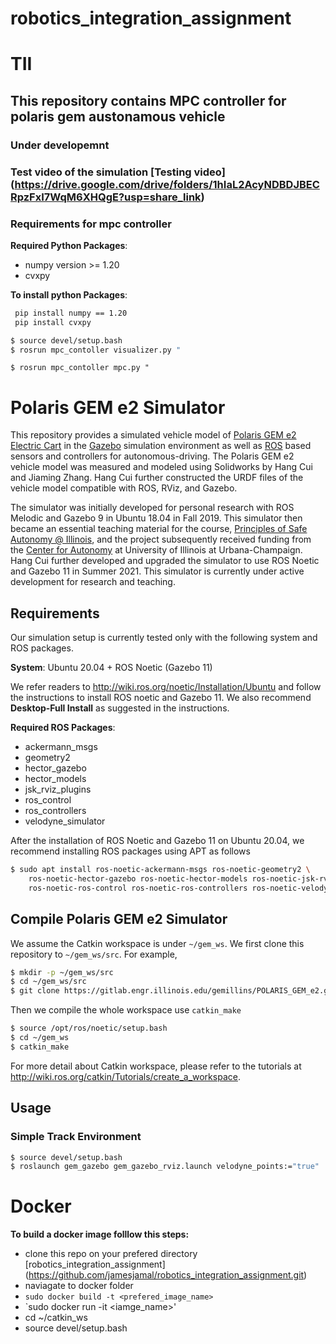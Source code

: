 # robotics_integration_assignment
# TII
## This repository contains MPC controller for polaris gem austonamous vehicle
### Under developemnt

### Test video of the simulation [Testing video] (https://drive.google.com/drive/folders/1hIaL2AcyNDBDJBECRpzFxI7WqM6XHQgE?usp=share_link)

### Requirements for mpc controller

**Required Python Packages**:

+ numpy version >= 1.20
+ cvxpy

**To install python Packages**:

```bash
 pip install numpy == 1.20
 pip install cvxpy
 ```
 
 ```bash
$ source devel/setup.bash
$ rosrun mpc_contoller visualizer.py "
```
`$ rosrun mpc_contoller mpc.py "`


# Polaris GEM e2 Simulator

This repository provides a simulated vehicle model of [Polaris GEM e2 Electric Cart](https://gem.polaris.com/en-us/e2/) in the [Gazebo](http://gazebosim.org/) simulation environment as well as [ROS](https://www.ros.org/) based sensors and controllers for autonomous-driving. The Polaris GEM e2 vehicle model was measured and modeled using Solidworks by Hang Cui and Jiaming Zhang. Hang Cui further constructed the URDF files of the vehicle model compatible with ROS, RViz, and Gazebo.

The simulator was initially developed for personal research with ROS Melodic and Gazebo 9 in Ubuntu 18.04 in Fall 2019. This simulator then became an essential teaching material for the course, [Principles of Safe Autonomy @ Illinois](https://publish.illinois.edu/safe-autonomy/), and the project subsequently received funding from the [Center for Autonomy](https://autonomy.illinois.edu/) at University of Illinois at Urbana-Champaign. Hang Cui further developed and upgraded the simulator to use ROS Noetic and Gazebo 11 in Summer 2021. This simulator is currently under active development for research and teaching.


## Requirements

Our simulation setup is currently tested only with the following system and ROS packages.

**System**: Ubuntu 20.04 + ROS Noetic (Gazebo 11)

We refer readers to http://wiki.ros.org/noetic/Installation/Ubuntu and follow the instructions to install ROS noetic and Gazebo 11.
We also recommend **Desktop-Full Install** as suggested in the instructions.

**Required ROS Packages**:

+ ackermann_msgs
+ geometry2
+ hector_gazebo
+ hector_models
+ jsk_rviz_plugins
+ ros_control
+ ros_controllers
+ velodyne_simulator

After the installation of ROS Noetic and Gazebo 11 on Ubuntu 20.04, we recommend installing ROS packages using APT as follows
```bash
$ sudo apt install ros-noetic-ackermann-msgs ros-noetic-geometry2 \
    ros-noetic-hector-gazebo ros-noetic-hector-models ros-noetic-jsk-rviz-plugins \
    ros-noetic-ros-control ros-noetic-ros-controllers ros-noetic-velodyne-simulator
```

## Compile Polaris GEM e2 Simulator

We assume the Catkin workspace is under `~/gem_ws`. We first clone this repository to `~/gem_ws/src`.
For example,
```bash
$ mkdir -p ~/gem_ws/src
$ cd ~/gem_ws/src
$ git clone https://gitlab.engr.illinois.edu/gemillins/POLARIS_GEM_e2.git
```

Then we compile the whole workspace use `catkin_make`
```bash
$ source /opt/ros/noetic/setup.bash
$ cd ~/gem_ws
$ catkin_make
```
For more detail about Catkin workspace, please refer to the tutorials at http://wiki.ros.org/catkin/Tutorials/create_a_workspace.

## Usage

### Simple Track Environment

```bash
$ source devel/setup.bash
$ roslaunch gem_gazebo gem_gazebo_rviz.launch velodyne_points:="true"
```

# Docker

**To build a docker image folllow this steps:**

+ clone this repo on your prefered directory [robotics_integration_assignment] (https://github.com/jamesjamal/robotics_integration_assignment.git)
+ naviagate to docker folder
+ `sudo docker build -t <prefered_image_name>`
+ `sudo docker run -it <iamge_name>'
+ cd ~/catkin_ws
+ source devel/setup.bash





